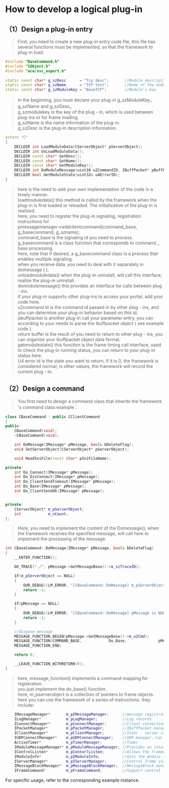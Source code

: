 # How to develop a logical plug-in  
## （1）Design a plug-in entry  
> First, you need to create a new plug-in entry code file, this file has several functions must be implemented, so that the framework to plug-in load.  

```cpp
#include "BaseCommand.h"    
#include "IObject.h"  
#include "ace/svc_export.h"
  
static const char* g_szDesc      = "Tcp desc";       //Module description text  
static const char* g_szName      = "TCP test";       //Name of the module  
static const char* g_szModuleKey = "BaseTCP";        //Module's key  
```

> In the beginning, you must declare your plug-in g_szModuleKey，g_szName and g_szDesc。  
> g_szmodulekey is the key of the plug - in, which is used between plug-ins or for frame loading.  
> g_szName is the name information of the plug-in.  
> g_szDesc is the plug-in description information.  

```cpp
extern "C"
{
    DECLDIR int LoadModuleData(CServerObject* pServerObject);
    DECLDIR int UnLoadModuleData();
    DECLDIR const char* GetDesc();
    DECLDIR const char* GetName();
    DECLDIR const char* GetModuleKey();
    DECLDIR int DoModuleMessage(uint16 u2CommandID, IBuffPacket* pBuffPacket, IBuffPacket* pReturnBuffPacket);
    DECLDIR bool GetModuleState(uint32& u4ErrorID);
}
```

> here is the need to add your own implementation of the code in a timely manner.  
> loadmoduledata() this method is called by the framework when the plug-in is first loaded or reloaded. The initialization of the plug-in is realized.  
> here, you need to register the plug-in signaling, registration instructions for  
> pmessagemanager->addclientcommand(command_base, g_basecommand, g_szname);  
> command_base is the signaling id you need to process.  
> g_basecommand is a class function that corresponds to command _ base processing.  
> here, note that if desired, a g_basecommand class is a process that enables multiple signaling.  
> when you receive data, you need to deal with it separately in domessage ( ).  
> unloadmoduledata() when the plug-in uninstall, will call this interface, realize the plug-in uninstall.  
> domodulemessage() this provides an interface for calls between plug - ins.  
> if your plug-in supports other plug-ins to access your portal, add your code here.  
> u2command id is the command id passed in by other plug - ins, and you can determine your plug-in behavior based on this id.  
> pbuffpacket is another plug-in call your parameter entry, you can according to your needs to parse the ibuffpacket object ( see example code ).  
> return buffer is the result of you need to return to other plug - ins, you can organize your ibuffpacket object data format.  
> getmodulestate() this function is the frame timing call interface, used to check the plug-in running status, you can return to your plug-in status here.  
> U4 error id is the state you want to return, if it is 0, the framework is considered normal, is other values, the framework will record the current plug - in.   

## （2）Design a command  
> You first need to design a command class that inherits the framework 's command class
> example： 

```cpp  
class CBaseCommand : public CClientCommand
{
public:
    CBaseCommand(void);
    ~CBaseCommand(void);

    int DoMessage(IMessage* pMessage, bool& bDeleteFlag);
    void SetServerObject(CServerObject* pServerObject);

    void ReadIniFile(const char* pIniFileName);

private:
    int Do_Connect(IMessage* pMessage);
    int Do_DisConnect(IMessage* pMessage);
    int Do_ClientSendTimeout(IMessage* pMessage);
    int Do_Base(IMessage* pMessage);
    int Do_ClientSendOk(IMessage* pMessage);


private:
    CServerObject* m_pServerObject;
    int            m_nCount;
};
```
> Here, you need to implement the content of the Domessage(), when the framework receives the specified message, will call here to implement the processing of the message.  

```cpp 
int CBaseCommand::DoMessage(IMessage* pMessage, bool& bDeleteFlag)
{
    __ENTER_FUNCTION();

    DO_TRACE("./", pMessage->GetMessageBase()->m_szTraceID);

    if(m_pServerObject == NULL)
    {
        OUR_DEBUG((LM_ERROR, "[CBaseCommand::DoMessage] m_pServerObject is NULL(%d).\n", bDeleteFlag));
        return -1;
    }

    if(pMessage == NULL)
    {
        OUR_DEBUG((LM_ERROR, "[CBaseCommand::DoMessage] pMessage is NULL.\n"));
        return -1;
    }

    //dispose message
    MESSAGE_FUNCTION_BEGIN(pMessage->GetMessageBase()->m_u2Cmd);
    MESSAGE_FUNCTION(COMMAND_BASE,            Do_Base,              pMessage);
    MESSAGE_FUNCTION_END;

    return 0;

    __LEAVE_FUNCTION_WITHRETURN(0);
}
```  

> here, message_function() implements a command mapping for registration.  
> you just implement the do_base() function.  
> here, m_pserverobject is a collection of pointers to frame objects.
> here you can use the framework of a series of instructions.
> they include:  

```cpp
    IMessageManager*       m_pIMessageManager;      //message registration deregistration
    ILogManager*           m_pLogManager;           //Log records
    IConnectManager*       m_pConnectManager;       //Client connection for data transmission 
    IPacketManager*        m_pPacketManager;        //IBuffPacket manager (object pool)  
    IClientManager*        m_pClientManager;        //Inter - server call
    IUDPConnectManager*    m_pUDPConnectManager;    //UDP manager，Can be used to send UDP data
    ActiveTimer*           m_pTimerManager;         //Timer
    IModuleMessageManager* m_pModuleMessageManager; //Provides an inter-module call method 
    IControlListen*        m_pContorlListen;        //Allows the framework to open and close the specified listening TCP port
    IModuleInfo*           m_pIModuleInfo;          //Gets the module information loaded by the current frame
    IServerManager*        m_pIServerManager;       //Control frame start and close
    IMessageBlockManager*  m_pMessageBlockManager;  //MessageBlock manager(object pool)
    IFrameCommand*         m_pFrameCommand;         //Support control framework commands, specific reference (here)[PSSFrameCommand.md]
```

For specific usage, refer to the corresponding example instance.